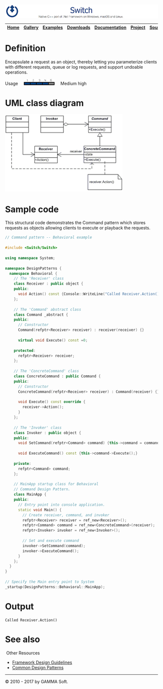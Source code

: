 ![Switch Header](Pictures/SwitchNativeC++port.png)

| [Home](Home.md) | [Gallery](Gallery.md) | [Examples](Examples.md) | [Downloads](Downloads.md) | [Documentation](Documentation.md) | [Project](https://sourceforge.net/projects/switchpro) | [Source](https://github.com/gammasoft71/switch) | [License](License.md) | [Contact](Contact.md) | [GAMMA Soft](https://gammasoft71.wixsite.com/gammasoft) |
|-----------------|-----------------------|-------------------------|-------------------------|-----------------------------------|-------------------------------------------------------|-------------------------------------------------|-----------------------|-----------------------|---------------------------------------------------------|

# Definition

Encapsulate a request as an object, thereby letting you parameterize clients with different requests, queue or log requests, and support undoable operations.

Usage     ![Usage](Pictures/Usage4.png)     Medium high

# UML class diagram

![AbstractFactory](Pictures/DesignPatterns/command.gif)

# Sample code

This structural code demonstrates the Command pattern which stores requests as objects allowing clients to execute or playback the requests.

```c++
// Command pattern -- Behavioral example
 
#include <Switch/Switch>
 
using namespace System;
 
namespace DesignPatterns {
  namespace Behavioral {
    // The 'Receiver' class
    class Receiver : public object {
    public:
      void Action() const {Console::WriteLine("Called Receiver.Action()");}
    };
    
    // The 'Command' abstract class
    class Command _abstract {
    public:
      // Constructor
      Command(refptr<Receiver> receiver) : receiver(receiver) {}
      
      virtual void Execute() const =0;
 
    protected:
      refptr<Receiver> receiver;
    };
    
    // The 'ConcreteCommand' class
    class ConcreteCommand : public Command {
    public:
      // Constructor
      ConcreteCommand(refptr<Receiver> receiver) : Command(receiver) {}
      
      void Execute() const override {
        receiver->Action();
      }
    };
    
    // The 'Invoker' class
    class Invoker : public object {
    public:
      void SetCommand(refptr<Command> command) {this->command = command;}
      
      void ExecuteCommand() const {this->command->Execute();}
      
    private:
      refptr<Command> command;
    };
    
    // MainApp startup class for Behavioral
    // Command Design Pattern.
    class MainApp {
    public:
      // Entry point into console application.
      static void Main() {
        // Create receiver, command, and invoker
        refptr<Receiver> receiver = ref_new<Receiver>();
        refptr<Command> command = ref_new<ConcreteCommand>(receiver);
        refptr<Invoker> invoker = ref_new<Invoker>();
        
        // Set and execute command
        invoker->SetCommand(command);
        invoker->ExecuteCommand();
      }
    };
  }
}
 
// Specify the Main entry point to System
_startup(DesignPatterns::Behavioral::MainApp);
```

# Output

```
Called Receiver.Action()
```

# See also
​
Other Resources

* [Framework Design Guidelines](FrameworkDesignGuidelines.md)
* [Common Design Patterns](CommonDesignPatterns.md)

______________________________________________________________________________________________

© 2010 - 2017 by GAMMA Soft.
